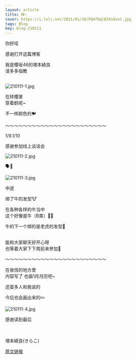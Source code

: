 ```yaml
---
layout: article
title: 哞~
cover: https://i.loli.net/2021/01/10/PQ4f8qlB3XnOse1.jpg
tags: Blog
key: blog-210111
---
```

你好哇

感谢打开这篇博客

我是櫻坂46的増本綺良<br/>
请多多指教
<br/><br/>

![210111-1.jpg](https://i.loli.net/2021/01/11/krXGjtxuhsWdoZ7.jpg)

在转櫻里<br/>
穿着鹤呢~

不一样颜色的🐦
<!--more-->
〜〜〜〜〜〜〜〜〜〜〜〜〜〜〜〜〜〜〜〜〜〜〜

1/9.1/10

感谢参加线上谈话会


![210111-2.jpg](https://i.loli.net/2021/01/11/RZ4UEBkdNoOAvsr.jpg)


🗣💬

![210111-3.jpg](https://i.loli.net/2021/01/11/Sa7kvlzYZBohudI.jpg)


中途

绑了牛的发型🐮


在各种各样的牛当中<br/>
这个好像是牛（B类）🐃🐂


牛的下一个绑的是老虎的发型🐯
<br/><br/>

能和大家聊天好开心呀<br/>
也等着大家下下周前来参加📱

〜〜〜〜〜〜〜〜〜〜〜〜〜〜〜〜〜〜〜〜〜〜〜


在收信的地方里<br/>
内容写了 也画1月月历吧~


还蛮多人和我说的


今后也会画出来的✏️

![210111-4.jpg](https://i.loli.net/2021/01/11/K6bFtNHjyazSrRT.jpg)

感谢读到最后
<br/><br/><br/>

増本綺良(きらこ)

[原文链接](https://sakurazaka46.com/s/s46/diary/detail/37431?cd=blog)
